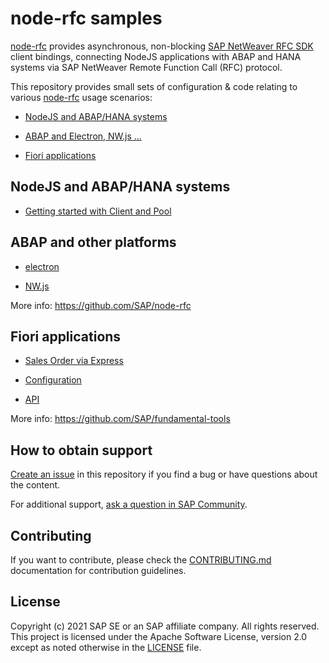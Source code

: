 # node-rfc samples  <!-- omit in toc -->

[node-rfc](https://github.com/SAP/node-rfc) provides asynchronous, non-blocking [SAP NetWeaver RFC SDK](https://support.sap.com/en/product/connectors/nwrfcsdk.html) client bindings, connecting NodeJS applications with ABAP and HANA systems via SAP NetWeaver Remote Function Call (RFC) protocol.

This repository provides small sets of configuration & code relating to various [node-rfc](https://github.com/SAP/node-rfc) usage scenarios:

- [NodeJS and ABAP/HANA systems](#nodejs-and-abaphana-systems--)

- [ABAP and Electron, NW.js ...](#abap-and-other-platforms--)

- [Fiori applications](#fiori-applications--)

## NodeJS and ABAP/HANA systems  <!-- omit in toc -->

- [Getting started with Client and Pool](./integration/client-pool)

## ABAP and other platforms  <!-- omit in toc -->

- [electron](./frameworks/electron-quick-start)

- [NW.js](./frameworks/nwjs-quick-start)

More info: https://github.com/SAP/node-rfc

## Fiori applications  <!-- omit in toc -->

- [Sales Order via Express](./integration/express)

- [Configuration](./fundamental-tools/config)

- [API](./fundamental-tools/api)

More info: https://github.com/SAP/fundamental-tools

## How to obtain support  <!-- omit in toc -->

[Create an issue](https://github.com/SAP-samples/node-rfc-samples/issues) in this repository if you find a bug or have questions about the content.

For additional support, [ask a question in SAP Community](https://answers.sap.com/questions/ask.html).

## Contributing  <!-- omit in toc -->

If you want to contribute, please check the [CONTRIBUTING.md](CONTRIBUTING.md) documentation for contribution guidelines.

## License  <!-- omit in toc -->

Copyright (c) 2021 SAP SE or an SAP affiliate company. All rights reserved. This project is licensed under the Apache Software License, version 2.0 except as noted otherwise in the [LICENSE](LICENSES/Apache-2.0.txt) file.


